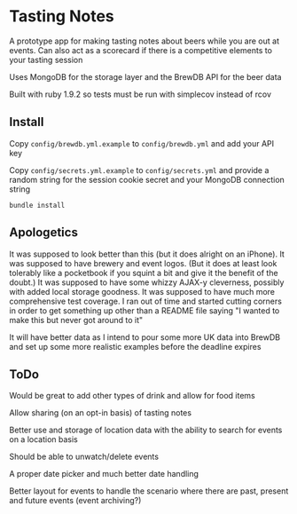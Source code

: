 # Tasting Notes

A prototype app for making tasting notes about beers while you are out at events. Can also act as a scorecard if there is a competitive elements to your tasting session

Uses MongoDB for the storage layer and the BrewDB API for the beer data

Built with ruby 1.9.2 so tests must be run with simplecov instead of rcov

## Install

Copy <code>config/brewdb.yml.example</code> to <code>config/brewdb.yml</code> and add your API key

Copy <code>config/secrets.yml.example</code> to <code>config/secrets.yml</code> and provide a random string for the session cookie secret and your MongoDB connection string

<code>bundle install</code>

## Apologetics

It was supposed to look better than this (but it does alright on an iPhone). It was supposed to have brewery and event logos. (But it does at least look tolerably like a pocketbook if you squint a bit and give it the benefit of the doubt.) It was supposed to have some whizzy AJAX-y cleverness, possibly with added local storage goodness. It was supposed to have much more comprehensive test coverage. I ran out of time and started cutting corners in order to get something up other than a README file saying "I wanted to make this but never got around to it"

It will have better data as I intend to pour some more UK data into BrewDB and set up some more realistic examples before the deadline expires

## ToDo

Would be great to add other types of drink and allow for food items

Allow sharing (on an opt-in basis) of tasting notes

Better use and storage of location data with the ability to search for events on a location basis

Should be able to unwatch/delete events

A proper date picker and much better date handling

Better layout for events to handle the scenario where there are past, present and future events (event archiving?)